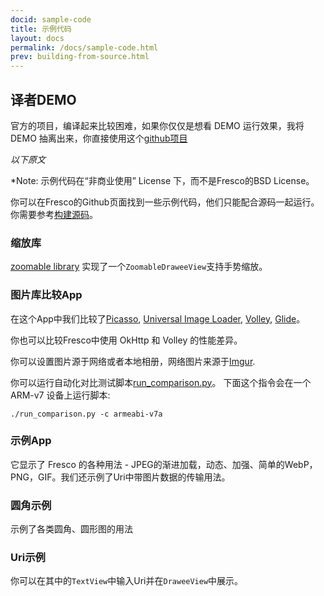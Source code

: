 ```yaml
---
docid: sample-code
title: 示例代码
layout: docs
permalink: /docs/sample-code.html
prev: building-from-source.html
---
```


## 译者DEMO

官方的项目，编译起来比较困难，如果你仅仅是想看 DEMO 运行效果，我将 DEMO 抽离出来，你直接使用这个[github项目](https://github.com/liaohuqiu/fresco-demo-for-gradle)

*以下原文*

*Note: 示例代码在“非商业使用” License 下，而不是Fresco的BSD License。

你可以在Fresco的Github页面找到一些示例代码，他们只能配合源码一起运行。你需要参考[构建源码](building-from-source.html)。 

### 缩放库

[zoomable library](https://github.com/facebook/fresco/blob/master/samples/zoomable) 实现了一个`ZoomableDraweeView`支持手势缩放。

### 图片库比较App

在这个App中我们比较了[Picasso](http://square.github.io/picasso), [Universal Image Loader](https://github.com/nostra13/Android-Universal-Image-Loader), [Volley](https://developer.android.com/training/volley/index.html), [Glide](https://github.com/bumptech/glide)。

你也可以比较Fresco中使用 OkHttp 和 Volley 的性能差异。

你可以设置图片源于网络或者本地相册，网络图片来源于[Imgur](http://imgur.com).

你可以运行自动化对比测试脚本[run_comparison.py](https://github.com/facebook/fresco/blob/master/run_comparison.py)。 下面这个指令会在一个 ARM-v7 设备上运行脚本:

```./run_comparison.py -c armeabi-v7a```

### 示例App

它显示了 Fresco 的各种用法 - JPEG的渐进加载，动态、加强、简单的WebP，PNG，GIF。我们还示例了Uri中带图片数据的传输用法。

### 圆角示例 

示例了各类圆角、圆形图的用法

### Uri示例

你可以在其中的`TextView`中输入Uri并在`DraweeView`中展示。
